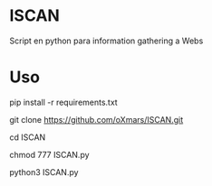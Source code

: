 # ISCAN
Script en python para information gathering a Webs
# Uso
pip install -r requirements.txt

git clone https://github.com/oXmars/ISCAN.git

cd ISCAN

chmod 777 ISCAN.py

python3 ISCAN.py
